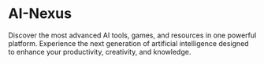 # AI-Nexus
Discover the most advanced AI tools, games, and resources in one powerful platform. Experience the next generation of artificial intelligence designed to enhance your productivity, creativity, and knowledge.

